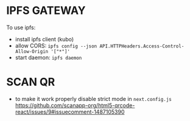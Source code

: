 # IPFS GATEWAY
To use ipfs:
- install ipfs client (kubo)
- allow CORS: `ipfs config --json API.HTTPHeaders.Access-Control-Allow-Origin '["*"]'`
- start daemon: `ipfs daemon`


# SCAN QR
- to make it work properly disable strict mode in `next.config.js` https://github.com/scanapp-org/html5-qrcode-react/issues/9#issuecomment-1487105390